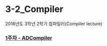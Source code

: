 # 3-2_Compiler
2016년도 3학년 2학기 컴파일러(Compiler lecture)

### [1주차 - ADCompiler](https://github.com/starlightcandy/3-2_Compiler/tree/master/ADCompiler)

